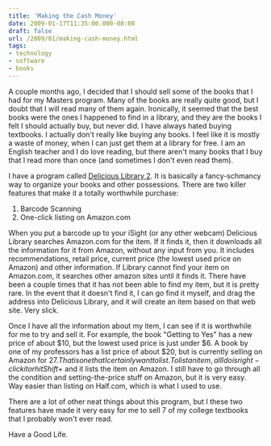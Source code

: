 ```yaml
---
title: 'Making the Cash Money'
date: 2009-01-17T11:35:00.000-08:00
draft: false
url: /2009/01/making-cash-money.html
tags: 
- technology
- software
- books
---
```


A couple months ago, I decided that I should sell some of the books that I had for my Masters program. Many of the books are really quite good, but I doubt that I will read many of them again. Ironically, it seemed that the best books were the ones I happened to find in a library, and they are the books I felt I should actually buy, but never did. I have always hated buying textbooks. I actually don't really like buying any books. I feel like it is mostly a waste of money, when I can just get them at a library for free. I am an English teacher and I do love reading, but there aren't many books that I buy that I read more than once (and sometimes I don't even read them).  
  
I have a program called [Delicious Library 2](http://delicious-monster.com/). It is basically a fancy-schmancy way to organize your books and other possessions. There are two killer features that make it a totally worthwhile purchase:

1.  Barcode Scanning
2.  One-click listing on Amazon.com

When you put a barcode up to your iSight (or any other webcam) Delicious Library searches Amazon.com for the item. If it finds it, then it downloads all the information for it from Amazon, without any input from you. It includes recommendations, retail price, current price (the lowest used price on Amazon) and other information. If Library cannot find your item on Amazon.com, it searches other amazon sites until it finds it. There have been a couple times that it has not been able to find my item, but it is pretty rare. In the event that it doesn't find it, I can go find it myself, and drag the address into Delicious Library, and it will create an item based on that web site. Very slick.

  

Once I have all the information about my item, I can see if it is worthwhile for me to try and sell it. For example, the book "Getting to Yes" has a new price of about $10, but the lowest used price is just under $6. A book by one of my professors has a list price of about $20, but is currently selling on Amazon for $27. That is one that I certainly want to list. To list an item, all I do is right-click it or  hit Shift+$ and it lists the item on Amazon. I still have to go through all the condition and setting-the-price stuff on Amazon, but it is very easy. Way easier than listing on Half.com, which is what I used to use. 

  

There are a lot of other neat things about this program, but I these two features have made it very easy for me to sell 7 of my college textbooks that I probably won't ever read. 

  

Have a Good Life.